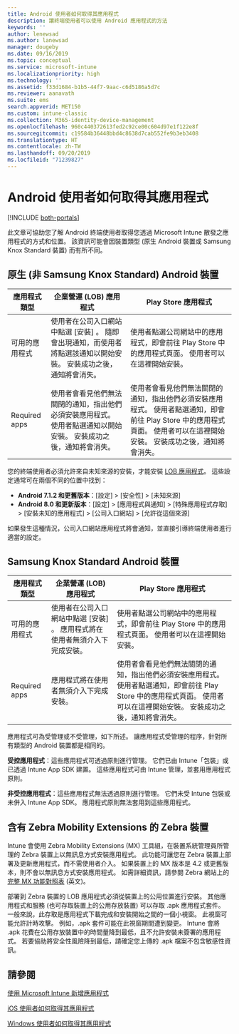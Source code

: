 ```yaml
---
title: Android 使用者如何取得其應用程式
description: 讓終端使用者可以使用 Android 應用程式的方法
keywords: ''
author: lenewsad
ms.author: lanewsad
manager: dougeby
ms.date: 09/16/2019
ms.topic: conceptual
ms.service: microsoft-intune
ms.localizationpriority: high
ms.technology: ''
ms.assetid: f33d1684-b1b5-44f7-9aac-c6d5186a5d7c
ms.reviewer: aanavath
ms.suite: ems
search.appverid: MET150
ms.custom: intune-classic
ms.collection: M365-identity-device-management
ms.openlocfilehash: 960c440372613fed2c92ce00c604d97e1f122e8f
ms.sourcegitcommit: c19584b36448bbd4c8638d7cab552fe9b3eb3408
ms.translationtype: HT
ms.contentlocale: zh-TW
ms.lasthandoff: 09/20/2019
ms.locfileid: "71239827"
---
```

# <a name="how-your-android-users-get-their-apps"></a>Android 使用者如何取得其應用程式

[!INCLUDE [both-portals](./includes/note-for-both-portals.md)]

此文章可協助您了解 Android 終端使用者取得您透過 Microsoft Intune 散發之應用程式的方式和位置。 該資訊可能會因裝置類型 (原生 Android 裝置或 Samsung Knox Standard 裝置) 而有所不同。

## <a name="native-non-samsung-knox-standard-android-devices"></a>原生 (非 Samsung Knox Standard) Android 裝置

| 應用程式類型 | 企業營運 (LOB) 應用程式 | Play Store 應用程式  |
| ------------- |-------------| -----|
| 可用的應用程式      | 使用者在公司入口網站中點選 [安裝]  。 隨即會出現通知，而使用者將點選該通知以開始安裝。 安裝成功之後，通知將會消失。 | 使用者點選公司網站中的應用程式，即會前往 Play Store 中的應用程式頁面。 使用者可以在這裡開始安裝。|
| Required apps      | 使用者會看見他們無法關閉的通知，指出他們必須安裝應用程式。 使用者點選通知以開始安裝。 安裝成功之後，通知將會消失。    | 使用者會看見他們無法關閉的通知，指出他們必須安裝應用程式。 使用者點選通知，即會前往 Play Store 中的應用程式頁面。 使用者可以在這裡開始安裝。 安裝成功之後，通知將會消失。 |

您的終端使用者必須允許來自未知來源的安裝，才能安裝 [LOB 應用程式](lob-apps-android.md)。 這些設定通常可在兩個不同的位置中找到：

* **Android 7.1.2 和更舊版本**：[設定]   > [安全性]   > [未知來源] 
* **Android 8.0 和更新版本**：[設定]   > [應用程式與通知]   > [特殊應用程式存取]   > [安裝未知的應用程式]   > [公司入口網站]   > [允許從這個來源] 

如果發生這種情況，公司入口網站應用程式將會通知，並直接引導終端使用者進行適當的設定。 

## <a name="samsung-knox-standard-android-devices"></a>Samsung Knox Standard Android 裝置

| 應用程式類型 | 企業營運 (LOB) 應用程式 | Play Store 應用程式  |
| ------------- |-------------| -----|
| 可用的應用程式      | 使用者在公司入口網站中點選 [安裝]  。 應用程式將在使用者無須介入下完成安裝。 | 使用者點選公司網站中的應用程式，即會前往 Play Store 中的應用程式頁面。 使用者可以在這裡開始安裝。|
| Required apps      | 應用程式將在使用者無須介入下完成安裝。    | 使用者會看見他們無法關閉的通知，指出他們必須安裝應用程式。 使用者點選通知，即會前往 Play Store 中的應用程式頁面。 使用者可以在這裡開始安裝。 安裝成功之後，通知將會消失。 |

應用程式可為受管理或不受管理，如下所述。 讓應用程式受管理的程序，針對所有類型的 Android 裝置都是相同的。

**受控應用程式**：這些應用程式可透過原則進行管理。 它們已由 Intune「包裝」或已透過 Intune App SDK 建置。 這些應用程式可由 Intune 管理，並套用應用程式原則。

**非受控應用程式**：這些應用程式無法透過原則進行管理。 它們未受 Intune 包裝或未併入 Intune App SDK。 應用程式原則無法套用到這些應用程式。

## <a name="zebra-devices-with-zebra-mobility-extensions"></a>含有 Zebra Mobility Extensions 的 Zebra 裝置

Intune 會使用 Zebra Mobility Extensions (MX) 工具組，在裝置系統管理員所管理的 Zebra 裝置上以無訊息方式安裝應用程式。 此功能可讓您在 Zebra 裝置上部署及更新應用程式，而不需使用者介入。 如果裝置上的 MX 版本是 4.2 或更舊版本，則不會以無訊息方式安裝應用程式。 如需詳細資訊，請參閱 Zebra 網站上的[完整 MX 功能對照表](http://techdocs.zebra.com/mx/compatibility/) \(英文\)。

部署到 Zebra 裝置的 LOB 應用程式必須從裝置上的公用位置進行安裝。 其他應用程式和服務 (也可存取裝置上的公用存放裝置) 可以存取 .apk 應用程式套件。 一般來說，此存取是應用程式下載完成和安裝開始之間的一個小視窗。 此視窗可能允許計時攻擊。 例如，.apk 套件可能在此視窗期間遭到變更。 Intune 會將 .apk 花費在公用存放裝置中的時間量降到最低，且不允許安裝未簽署的應用程式。 若要協助將安全性風險降到最低，請確定您上傳的 .apk 檔案不包含敏感性資訊。

## <a name="see-also"></a>請參閱

[使用 Microsoft Intune 新增應用程式](apps-add.md)

[iOS 使用者如何取得其應用程式](end-user-apps-ios.md)

[Windows 使用者如何取得其應用程式](end-user-apps-windows.md)
